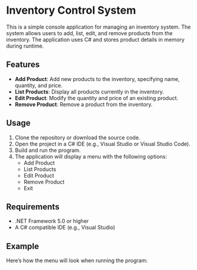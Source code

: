 # Inventory Control System

This is a simple console application for managing an inventory system. The system allows users to add, list, edit, and remove products from the inventory. The application uses C# and stores product details in memory during runtime.

## Features

- **Add Product**: Add new products to the inventory, specifying name, quantity, and price.
- **List Products**: Display all products currently in the inventory.
- **Edit Product**: Modify the quantity and price of an existing product.
- **Remove Product**: Remove a product from the inventory.

## Usage

1. Clone the repository or download the source code.
2. Open the project in a C# IDE (e.g., Visual Studio or Visual Studio Code).
3. Build and run the program.
4. The application will display a menu with the following options:
    - Add Product
    - List Products
    - Edit Product
    - Remove Product
    - Exit

## Requirements

- .NET Framework 5.0 or higher
- A C# compatible IDE (e.g., Visual Studio)

## Example

Here’s how the menu will look when running the program:

